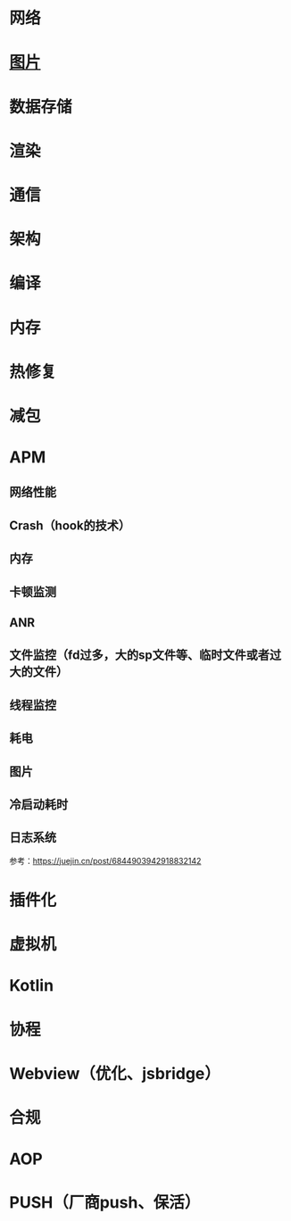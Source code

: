 # 网络
# [图片](https://github.com/reverseSecondHalf/androidinterview/blob/main/picture/pic.md)
# 数据存储
# 渲染
# 通信
# 架构
# 编译
# 内存
# 热修复  
# 减包
# APM
## 网络性能  
## Crash（hook的技术）
## 内存  
## 卡顿监测  
## ANR
## 文件监控（fd过多，大的sp文件等、临时文件或者过大的文件）
## 线程监控
## 耗电
## 图片  
## 冷启动耗时  
## 日志系统  
参考：https://juejin.cn/post/6844903942918832142
# 插件化  
# 虚拟机  
# Kotlin  
# 协程  
# Webview（优化、jsbridge）
# 合规
# AOP
# PUSH（厂商push、保活）
